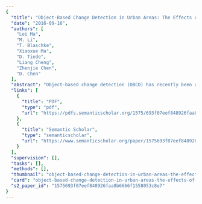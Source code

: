 ```yaml
---
{
  "title": "Object-Based Change Detection in Urban Areas: The Effects of Segmentation Strategy, Scale, and Feature Space on Unsupervised Methods",
  "date": "2016-09-16",
  "authors": [
    "Lei Ma",
    "M. Li",
    "T. Blaschke",
    "Xiaoxue Ma",
    "D. Tiede",
    "Liang Cheng",
    "Zhenjie Chen",
    "D. Chen"
  ],
  "abstract": "Object-based change detection (OBCD) has recently been receiving increasing attention as a result of rapid improvements in the resolution of remote sensing data. However, some OBCD issues relating to the segmentation of high-resolution images remain to be explored. For example, segmentation units derived using different segmentation strategies, segmentation scales, feature space, and change detection methods have rarely been assessed. In this study, we have tested four common unsupervised change detection methods using different segmentation strategies and a series of segmentation scale parameters on two WorldView-2 images of urban areas. We have also evaluated the effect of adding extra textural and Normalized Difference Vegetation Index (NDVI) information instead of using only spectral information. Our results indicated that change detection methods performed better at a medium scale than at a fine scale where close to the pixel size. Multivariate Alteration Detection (MAD) always outperformed the other methods tested, at the same confidence level. The overall accuracy appeared to benefit from using a two-date segmentation strategy rather than single-date segmentation. Adding textural and NDVI information appeared to reduce detection accuracy, but the magnitude of this reduction was not consistent across the different unsupervised methods and segmentation strategies. We conclude that a two-date segmentation strategy is useful for change detection in high-resolution imagery, but that the optimization of thresholds is critical for unsupervised change detection methods. Advanced methods need be explored that can take advantage of additional textural or other parameters.",
  "links": [
    {
      "title": "PDF",
      "type": "pdf",
      "url": "https://pdfs.semanticscholar.org/1575/693f07eef848926faa8b6666f1558053c8e7.pdf"
    },
    {
      "title": "Semantic Scholar",
      "type": "semanticscholar",
      "url": "https://www.semanticscholar.org/paper/1575693f07eef848926faa8b6666f1558053c8e7"
    }
  ],
  "supervision": [],
  "tasks": [],
  "methods": [],
  "thumbnail": "object-based-change-detection-in-urban-areas-the-effects-of-segmentation-strategy-scale-and-feature-space-on-unsupervised-methods-thumb.jpg",
  "card": "object-based-change-detection-in-urban-areas-the-effects-of-segmentation-strategy-scale-and-feature-space-on-unsupervised-methods-card.jpg",
  "s2_paper_id": "1575693f07eef848926faa8b6666f1558053c8e7"
}
---
```


